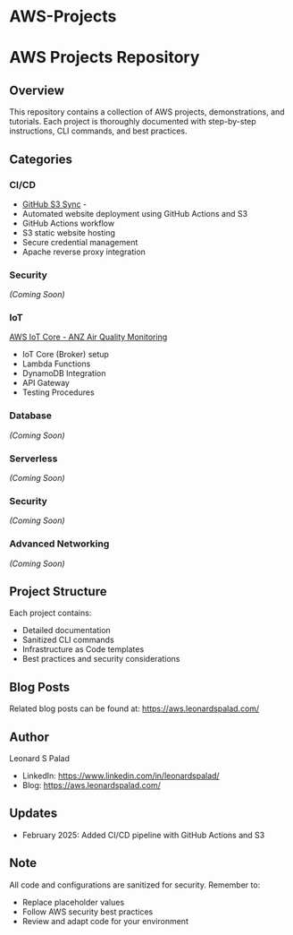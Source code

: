 # AWS-Projects

# AWS Projects Repository

## Overview
This repository contains a collection of AWS projects, demonstrations, and tutorials. Each project is thoroughly documented with step-by-step instructions, CLI commands, and best practices.

## Categories

### CI/CD
- [GitHub S3 Sync](./CI-CD/github-s3-sync/) -
-   Automated website deployment using GitHub Actions and S3
  - GitHub Actions workflow
  - S3 static website hosting
  - Secure credential management
  - Apache reverse proxy integration

### Security
*(Coming Soon)*

### IoT
[AWS IoT Core - ANZ Air Quality Monitoring](https://github.com/lpalad/AWS-Projects/tree/main/IoT)
- IoT Core (Broker) setup
- Lambda Functions
- DynamoDB Integration
- API Gateway
- Testing Procedures

### Database
*(Coming Soon)*

### Serverless
*(Coming Soon)*

### Security
*(Coming Soon)*

### Advanced Networking
*(Coming Soon)*


## Project Structure
Each project contains:
- Detailed documentation
- Sanitized CLI commands
- Infrastructure as Code templates
- Best practices and security considerations

## Blog Posts
Related blog posts can be found at: https://aws.leonardspalad.com/

## Author
Leonard S Palad
- LinkedIn: https://www.linkedin.com/in/leonardspalad/
- Blog: https://aws.leonardspalad.com/

## Updates
- February 2025: Added CI/CD pipeline with GitHub Actions and S3

## Note
All code and configurations are sanitized for security. Remember to:
- Replace placeholder values
- Follow AWS security best practices
- Review and adapt code for your environment
